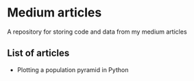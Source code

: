 # Medium articles
A repository for storing code and data from my medium articles
<br>
## List of articles
- Plotting a population pyramid in Python

